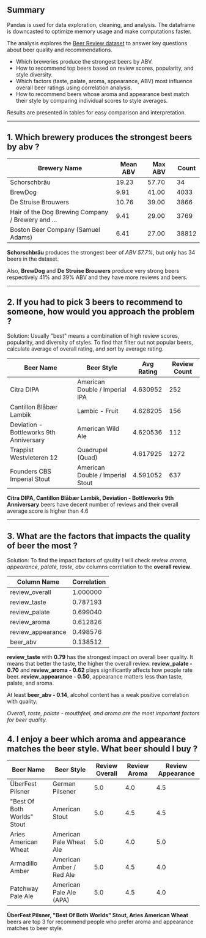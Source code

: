 ## Summary

Pandas is used for data exploration, cleaning, and analysis. The dataframe is downcasted to optimize memory usage and make computations faster.  


The analysis explores the [Beer Review dataset](https://data.world/socialmediadata/beeradvocate) to answer key questions about beer quality and recommendations. 

- Which breweries produce the strongest beers by ABV.
- How to recommend top beers based on review scores, popularity, and style diversity.
- Which factors (taste, palate, aroma, appearance, ABV) most influence overall beer ratings using correlation analysis.
- How to recommend beers whose aroma and appearance best match their style by comparing individual scores to style averages.

Results are presented in tables for easy comparison and interpretation.


______

## 1. Which brewery produces the strongest beers by abv ?

| Brewery Name                                         | Mean ABV   | Max ABV   | Count  |
|------------------------------------------------------|------------|-----------|--------|
| Schorschbräu                                         | 19.23      | 57.70     | 34     |
| BrewDog                                              | 9.91       | 41.00     | 4033   |
| De Struise Brouwers                                  | 10.76      | 39.00     | 3866   |
| Hair of the Dog Brewing Company / Brewery and ...    | 9.41       | 29.00     | 3769   |
| Boston Beer Company (Samuel Adams)                   | 6.41       | 27.00     | 38812  |


**Schorschbräu** produces the strongest beer of *ABV 57.7%*, but only has 34 beers in the dataset. 

Also, **BrewDog** and **De Struise Brouwers** produce very strong beers respectively 41% and 39% ABV and they have more reviews and beers.

___________

## 2. If you had to pick 3 beers to recommend to someone, how would you approach the problem ?

Solution: Usually "best" means a combination of high review scores, popularity, and diversity of styles. To find that filter out not popular beers, calculate average of overall rating, and sort by average rating.

| Beer Name                          | Beer Style                        | Avg Rating | Review Count |
|-------------------------------------|-----------------------------------|------------|--------------|
| Citra DIPA                         | American Double / Imperial IPA    | 4.630952   | 252          |
| Cantillon Blåbær Lambik            | Lambic - Fruit                    | 4.628205   | 156          |
| Deviation - Bottleworks 9th Anniversary | American Wild Ale             | 4.620536   | 112          |
| Trappist Westvleteren 12           | Quadrupel (Quad)                  | 4.617925   | 1272         |
| Founders CBS Imperial Stout        | American Double / Imperial Stout  | 4.591052   | 637          |


**Citra DIPA, Cantillon Blåbær Lambik, Deviation - Bottleworks 9th Anniversary** beers have decent number of reviews and their overall average score is higher than 4.6

_________________________

## 3. What are the factors that impacts the quality of beer the most ?

Solution: To find the impact factors of qaulity I will check *review aroma, appearance, palate, taste, abv* columns correlation to the **overall review**. 

| Column Name         |Correlation|
|---------------------|-----------|
| review_overall      | 1.000000  |
| review_taste        | 0.787193  |
| review_palate       | 0.699040  |
| review_aroma        | 0.612826  |
| review_appearance   | 0.498576  |
| beer_abv            | 0.138512  |

**review_taste** with **0.79** has the strongest impact on overall beer quality. It means that better the taste, the higher the overall review. 
**review_palate - 0.70** and **review_aroma - 0.62**  plays significantly affects how people rate beer.
**review_appearance - 0.50**, appearance matters less than taste, palate, and aroma.

At least **beer_abv - 0.14**, alcohol content has a weak positive correlation with quality.

*Overall, taste, palate - mouthfeel, and aroma are the most important factors for beer quality.*



## 4. I enjoy a beer which aroma and appearance matches the beer style.  What beer should I buy ?

| Beer Name                      | Beer Style                    | Review Overall | Review Aroma | Review Appearance |
|---------------------------------|-------------------------------|----------------|--------------|-------------------|
| ÜberFest Pilsner                | German Pilsener               | 5.0            | 4.0          | 4.5               |
| "Best Of Both Worlds" Stout     | American Stout                | 5.0            | 4.5          | 4.5               |
| Aries American Wheat            | American Pale Wheat Ale       | 5.0            | 4.0          | 5.0               |
| Armadillo Amber                 | American Amber / Red Ale      | 5.0            | 4.5          | 4.0               |
| Patchway Pale Ale               | American Pale Ale (APA)       | 5.0            | 4.5          | 4.0               |



**ÜberFest Pilsner, "Best Of Both Worlds" Stout, Aries American Wheat** beers are top 3 for recommend people who prefer aroma and appearance matches to beer style. 